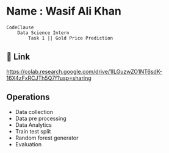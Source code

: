 
# Name : Wasif Ali Khan

    CodeClause
        Data Science Intern
            Task 1 || Gold Price Prediction




## 🔗 Link
https://colab.research.google.com/drive/1ILGuzwZO1NT6sdK-16X4zFxRCJTh5Q7f?usp=sharing

## Operations

- Data collection
- Data pre processing
- Data Analytics
- Train test split
- Random forest generator
- Evaluation

